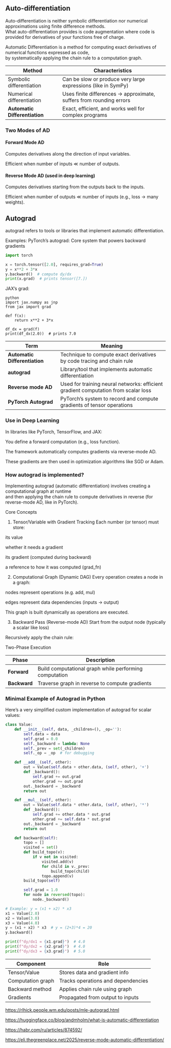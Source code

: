## Auto-differentiation

Auto-differentiation is neither symbolic differentiation nor numerical approximations using finite difference methods.   
What auto-differentiation provides is code augmentation where code is provided for derivatives of your functions free of charge.


Automatic Differentiation is a method for computing exact derivatives of numerical functions expressed as code,  
by systematically applying the chain rule to a computation graph.

| Method                        | Characteristics                                                     |
| ----------------------------- | ------------------------------------------------------------------- |
| Symbolic differentiation      | Can be slow or produce very large expressions (like in SymPy)       |
| Numerical differentiation     | Uses finite differences → approximate, suffers from rounding errors |
| **Automatic Differentiation** | Exact, efficient, and works well for complex programs               |


### Two Modes of AD

#### Forward Mode AD

Computes derivatives along the direction of input variables.

Efficient when number of inputs ≪ number of outputs.

#### Reverse Mode AD (used in deep learning)

Computes derivatives starting from the outputs back to the inputs.

Efficient when number of outputs ≪ number of inputs (e.g., loss → many weights).

##  Autograd 
autograd refers to tools or libraries that implement automatic differentiation.

Examples:
PyTorch’s autograd: Core system that powers backward gradients

```python
import torch

x = torch.tensor([2.0], requires_grad=True)
y = x**2 + 3*x
y.backward()  # compute dy/dx
print(x.grad)  # prints tensor([7.])
```
JAX’s grad:
```
python
import jax.numpy as jnp
from jax import grad

def f(x):
    return x**2 + 3*x

df_dx = grad(f)
print(df_dx(2.0))  # prints 7.0
```

| Term                          | Meaning                                                                            |
| ----------------------------- | ---------------------------------------------------------------------------------- |
| **Automatic Differentiation** | Technique to compute exact derivatives by code tracing and chain rule              |
| **autograd**                  | Library/tool that implements automatic differentiation                             |
| **Reverse mode AD**           | Used for training neural networks: efficient gradient computation from scalar loss |
| **PyTorch Autograd**          | PyTorch’s system to record and compute gradients of tensor operations              |





### Use in Deep Learning
In libraries like PyTorch, TensorFlow, and JAX:

You define a forward computation (e.g., loss function).

The framework automatically computes gradients via reverse-mode AD.

These gradients are then used in optimization algorithms like SGD or Adam.


### How autograd  is implemented?

 Implementing autograd (automatic differentiation) involves creating a computational graph at runtime   
 and then applying the chain rule to compute derivatives in reverse (for reverse-mode AD, like in PyTorch).

Core Concepts
1. Tensor/Variable with Gradient Tracking
Each number (or tensor) must store:

its value

whether it needs a gradient

its gradient (computed during backward)

a reference to how it was computed (grad_fn)

2. Computational Graph (Dynamic DAG)
Every operation creates a node in a graph:

nodes represent operations (e.g. add, mul)

edges represent data dependencies (inputs → output)

This graph is built dynamically as operations are executed.

3. Backward Pass (Reverse-mode AD)
Start from the output node (typically a scalar like loss)

Recursively apply the chain rule:

Two-Phase Execution


| Phase        | Description                                            |
| ------------ | ------------------------------------------------------ |
| **Forward**  | Build computational graph while performing computation |
| **Backward** | Traverse graph in reverse to compute gradients         |

### Minimal Example of Autograd in Python
Here’s a very simplified custom implementation of autograd for scalar values:

```python
class Value:
    def __init__(self, data, _children=(), _op=''):
        self.data = data
        self.grad = 0.0
        self._backward = lambda: None
        self._prev = set(_children)
        self._op = _op  # for debugging

    def __add__(self, other):
        out = Value(self.data + other.data, (self, other), '+')
        def _backward():
            self.grad += out.grad
            other.grad += out.grad
        out._backward = _backward
        return out

    def __mul__(self, other):
        out = Value(self.data * other.data, (self, other), '*')
        def _backward():
            self.grad += other.data * out.grad
            other.grad += self.data * out.grad
        out._backward = _backward
        return out

    def backward(self):
        topo = []
        visited = set()
        def build_topo(v):
            if v not in visited:
                visited.add(v)
                for child in v._prev:
                    build_topo(child)
                topo.append(v)
        build_topo(self)

        self.grad = 1.0
        for node in reversed(topo):
            node._backward()

# Example: y = (x1 + x2) * x3
x1 = Value(2.0)
x2 = Value(3.0)
x3 = Value(4.0)
y = (x1 + x2) * x3  # y = (2+3)*4 = 20
y.backward()

print(f"dy/dx1 = {x1.grad}")  # 4.0
print(f"dy/dx2 = {x2.grad}")  # 4.0
print(f"dy/dx3 = {x3.grad}")  # 5.0

```

| Component         | Role                               |
| ----------------- | ---------------------------------- |
| Tensor/Value      | Stores data and gradient info      |
| Computation graph | Tracks operations and dependencies |
| Backward method   | Applies chain rule using graph     |
| Gradients         | Propagated from output to inputs   |



<https://rlhick.people.wm.edu/posts/mle-autograd.html>


<https://huggingface.co/blog/andmholm/what-is-automatic-differentiation>

<https://habr.com/ru/articles/874592/>

https://eli.thegreenplace.net/2025/reverse-mode-automatic-differentiation/
